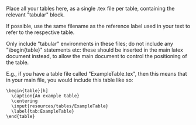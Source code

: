 Place all your tables here, as a single .tex file per table, containing the
relevant "tabular" block.

If possible, use the same filename as the reference label used in your text to
refer to the respective table.

Only include "tabular" environments in these files; do not include any
"\begin{table}" statements etc: these should be inserted in the main latex
document instead, to allow the main document to control the positioning of the
table.

E.g., if you have a table file called "ExampleTable.tex", then this means that
in your main file, you would include this table like so:


    \begin{table}[h]
      \caption{An example table}
      \centering
      \input{resources/tables/ExampleTable}
      \label{tab:ExampleTable}
    \end{table}

